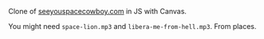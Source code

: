 Clone of [seeyouspacecowboy.com](http://seeyouspacecowboy.com/) in JS
with Canvas.

You might need `space-lion.mp3` and `libera-me-from-hell.mp3`. From places.
